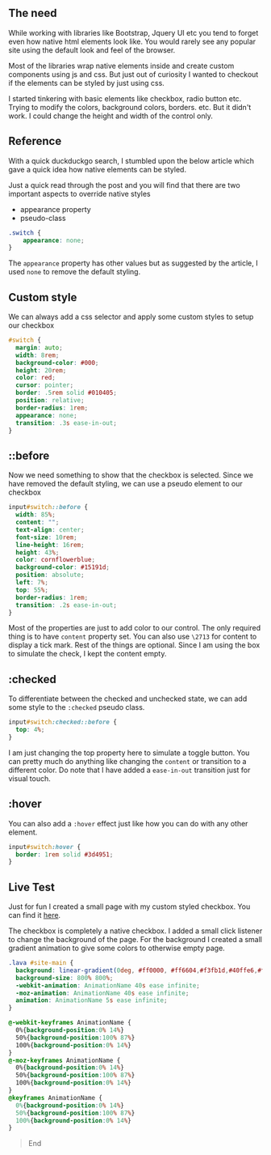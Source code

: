 ## The need
While working with libraries like Bootstrap, Jquery UI etc you tend to forget even how native html elements look like. You would rarely see any popular site using the default look and feel of the browser.

Most of the libraries wrap native elements inside and create custom components using js and css. But just out of curiosity I wanted to checkout if the elements can be styled by just using css.

I started tinkering with basic elements like checkbox, radio button etc. Trying to modify the colors, background colors, borders. etc. But it didn't work. I could change the height and width of the control only.

## Reference
With a quick duckduckgo search, I stumbled upon the below article which gave a quick idea how native elements can be styled.

Just a quick read through the post and you will find that there are two important aspects to override native styles
* appearance property
* pseudo-class

```css
.switch {
    appearance: none;
}
```

The `appearance` property has other values but as suggested by the article, I used `none` to remove the default styling.

## Custom style
We can always add a css selector and apply some custom styles to setup our checkbox

```css
#switch {
  margin: auto;
  width: 8rem;
  background-color: #000;
  height: 20rem;
  color: red;
  cursor: pointer;
  border: .5rem solid #010405;
  position: relative;
  border-radius: 1rem;
  appearance: none;
  transition: .3s ease-in-out;
}
```

## ::before
Now we need something to show that the checkbox is selected. Since we have removed the default styling, we can use a pseudo element to our checkbox

```css
input#switch::before {
  width: 85%;
  content: "";
  text-align: center;
  font-size: 10rem;
  line-height: 16rem;
  height: 43%;
  color: cornflowerblue;
  background-color: #15191d;
  position: absolute;
  left: 7%;
  top: 55%;
  border-radius: 1rem;
  transition: .2s ease-in-out;
}
```

Most of the properties are just to add color to our control. The only required thing is to have `content` property set. You can also use `\2713` for content to display a tick mark. Rest of the things are optional. Since I am using the box to simulate the check, I kept the content empty.

## :checked
To differentiate between the checked and unchecked state, we can add some style to the `:checked` pseudo class.

```css
input#switch:checked::before {
  top: 4%;
}
```

I am just changing the top property here to simulate a toggle button. You can pretty much do anything like changing the `content` or transition to a different color. Do note that I have added a `ease-in-out` transition just for visual touch.

## :hover
You can also add a `:hover` effect just like how you can do with any other element.

```css
input#switch:hover {
  border: 1rem solid #3d4951;
}
```

## Live Test
Just for fun I created a small page with my custom styled checkbox. You can find it [here](https://switchover.net).

The checkbox is completely a native checkbox. I added a small click listener to change the background of the page. For the background I created a small gradient animation to give some colors to otherwise empty page.

```css
.lava #site-main {
  background: linear-gradient(0deg, #ff0000, #ff6604,#f3fb1d,#40ffe6,#f7e941,#84eb3c, #1fe600, #ff743a, #ff0000);
  background-size: 800% 800%;
  -webkit-animation: AnimationName 40s ease infinite;
  -moz-animation: AnimationName 40s ease infinite;
  animation: AnimationName 5s ease infinite;
}

@-webkit-keyframes AnimationName {
  0%{background-position:0% 14%}
  50%{background-position:100% 87%}
  100%{background-position:0% 14%}
}
@-moz-keyframes AnimationName {
  0%{background-position:0% 14%}
  50%{background-position:100% 87%}
  100%{background-position:0% 14%}
}
@keyframes AnimationName {
  0%{background-position:0% 14%}
  50%{background-position:100% 87%}
  100%{background-position:0% 14%}
}
```

> End
